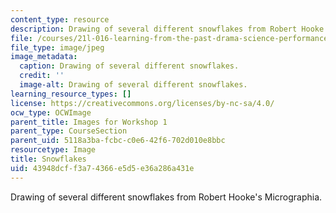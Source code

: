 ```yaml
---
content_type: resource
description: Drawing of several different snowflakes from Robert Hooke's Micrographia.
file: /courses/21l-016-learning-from-the-past-drama-science-performance-spring-2009/43948dcff3a74366e5d5e36a286a431e_09.jpg
file_type: image/jpeg
image_metadata:
  caption: Drawing of several different snowflakes.
  credit: ''
  image-alt: Drawing of several different snowflakes.
learning_resource_types: []
license: https://creativecommons.org/licenses/by-nc-sa/4.0/
ocw_type: OCWImage
parent_title: Images for Workshop 1
parent_type: CourseSection
parent_uid: 5118a3ba-fcbc-c0e6-42f6-702d010e8bbc
resourcetype: Image
title: Snowflakes
uid: 43948dcf-f3a7-4366-e5d5-e36a286a431e
---
```

Drawing of several different snowflakes from Robert Hooke's Micrographia.